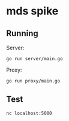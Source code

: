 # mds spike

## Running

Server:
```
go run server/main.go
```

Proxy:
```
go run proxy/main.go
```

## Test
```
nc localhost:5000
```
